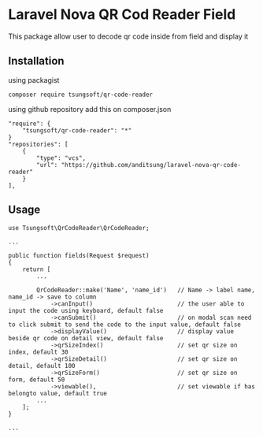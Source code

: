 # Laravel Nova QR Cod Reader Field

This package allow user to decode qr code inside from field and display it

## Installation
using packagist
```
composer require tsungsoft/qr-code-reader
```
using github repository add this on composer.json
```
"require": {
    "tsungsoft/qr-code-reader": "*"
}
"repositories": [
    {
        "type": "vcs",
        "url": "https://github.com/anditsung/laravel-nova-qr-code-reader"
    }
],
```

## Usage

```
use Tsungsoft\QrCodeReader\QrCodeReader;

...

public function fields(Request $request)
{
    return [
        ...

        QrCodeReader::make('Name', 'name_id')   // Name -> label name, name_id -> save to column
            ->canInput()                        // the user able to input the code using keyboard, default false
            ->canSubmit()                       // on modal scan need to click submit to send the code to the input value, default false
            ->displayValue()                    // display value beside qr code on detail view, default false
            ->qrSizeIndex()                     // set qr size on index, default 30
            ->qrSizeDetail()                    // set qr size on detail, default 100
            ->qrSizeForm()                      // set qr size on form, default 50
            ->viewable(),                       // set viewable if has belongto value, default true
        ...
    ];
}

...
```
